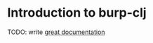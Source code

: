 # Introduction to burp-clj

TODO: write [great documentation](http://jacobian.org/writing/what-to-write/)
